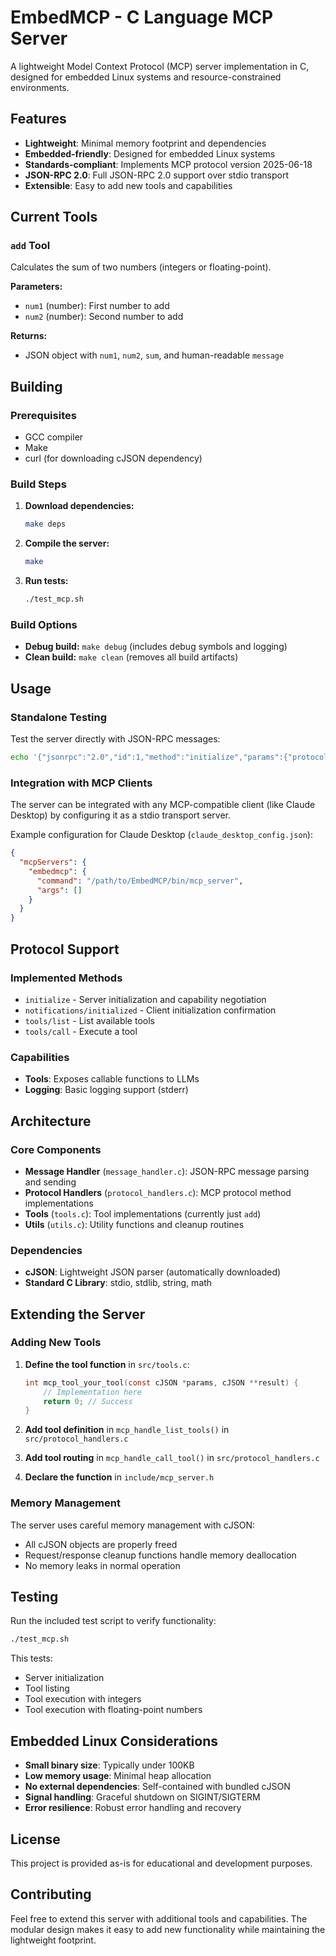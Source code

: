 # EmbedMCP - C Language MCP Server

A lightweight Model Context Protocol (MCP) server implementation in C, designed for embedded Linux systems and resource-constrained environments.

## Features

- **Lightweight**: Minimal memory footprint and dependencies
- **Embedded-friendly**: Designed for embedded Linux systems
- **Standards-compliant**: Implements MCP protocol version 2025-06-18
- **JSON-RPC 2.0**: Full JSON-RPC 2.0 support over stdio transport
- **Extensible**: Easy to add new tools and capabilities

## Current Tools

### `add` Tool
Calculates the sum of two numbers (integers or floating-point).

**Parameters:**
- `num1` (number): First number to add
- `num2` (number): Second number to add

**Returns:**
- JSON object with `num1`, `num2`, `sum`, and human-readable `message`

## Building

### Prerequisites
- GCC compiler
- Make
- curl (for downloading cJSON dependency)

### Build Steps

1. **Download dependencies:**
   ```bash
   make deps
   ```

2. **Compile the server:**
   ```bash
   make
   ```

3. **Run tests:**
   ```bash
   ./test_mcp.sh
   ```

### Build Options

- **Debug build:** `make debug` (includes debug symbols and logging)
- **Clean build:** `make clean` (removes all build artifacts)

## Usage

### Standalone Testing

Test the server directly with JSON-RPC messages:

```bash
echo '{"jsonrpc":"2.0","id":1,"method":"initialize","params":{"protocolVersion":"2025-06-18","capabilities":{},"clientInfo":{"name":"TestClient","version":"1.0.0"}}}' | ./bin/mcp_server
```

### Integration with MCP Clients

The server can be integrated with any MCP-compatible client (like Claude Desktop) by configuring it as a stdio transport server.

Example configuration for Claude Desktop (`claude_desktop_config.json`):

```json
{
  "mcpServers": {
    "embedmcp": {
      "command": "/path/to/EmbedMCP/bin/mcp_server",
      "args": []
    }
  }
}
```

## Protocol Support

### Implemented Methods

- `initialize` - Server initialization and capability negotiation
- `notifications/initialized` - Client initialization confirmation
- `tools/list` - List available tools
- `tools/call` - Execute a tool

### Capabilities

- **Tools**: Exposes callable functions to LLMs
- **Logging**: Basic logging support (stderr)

## Architecture

### Core Components

- **Message Handler** (`message_handler.c`): JSON-RPC message parsing and sending
- **Protocol Handlers** (`protocol_handlers.c`): MCP protocol method implementations
- **Tools** (`tools.c`): Tool implementations (currently just `add`)
- **Utils** (`utils.c`): Utility functions and cleanup routines

### Dependencies

- **cJSON**: Lightweight JSON parser (automatically downloaded)
- **Standard C Library**: stdio, stdlib, string, math

## Extending the Server

### Adding New Tools

1. **Define the tool function** in `src/tools.c`:
   ```c
   int mcp_tool_your_tool(const cJSON *params, cJSON **result) {
       // Implementation here
       return 0; // Success
   }
   ```

2. **Add tool definition** in `mcp_handle_list_tools()` in `src/protocol_handlers.c`

3. **Add tool routing** in `mcp_handle_call_tool()` in `src/protocol_handlers.c`

4. **Declare the function** in `include/mcp_server.h`

### Memory Management

The server uses careful memory management with cJSON:
- All cJSON objects are properly freed
- Request/response cleanup functions handle memory deallocation
- No memory leaks in normal operation

## Testing

Run the included test script to verify functionality:

```bash
./test_mcp.sh
```

This tests:
- Server initialization
- Tool listing
- Tool execution with integers
- Tool execution with floating-point numbers

## Embedded Linux Considerations

- **Small binary size**: Typically under 100KB
- **Low memory usage**: Minimal heap allocation
- **No external dependencies**: Self-contained with bundled cJSON
- **Signal handling**: Graceful shutdown on SIGINT/SIGTERM
- **Error resilience**: Robust error handling and recovery

## License

This project is provided as-is for educational and development purposes.

## Contributing

Feel free to extend this server with additional tools and capabilities. The modular design makes it easy to add new functionality while maintaining the lightweight footprint.

